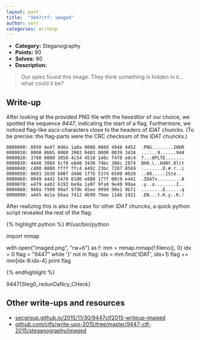 ```yaml
---
layout: post
title:  "9447ctf: imaged"
author: verr
categories: writeup
---
```


* **Category:** Steganography
* **Points:** 90
* **Solves:** 80
* **Description:**

> Our spies found this image. They think something is hidden in it... what could it be?

## Write-up

After looking at the provided PNG file with the hexeditor of our choice, we spotted the sequence *9447*, indicating the start of a flag. Furthermore, we noticed flag-like ascii-characters close to the headers of *IDAT* chuncks. (To be precise: the flag-parts were the CRC checksum of the *IDAT* chuncks.)

<pre><code class="highlight">0000000: 8950 4e47 0d0a 1a0a 0000 000d 4948 4452  .PNG........IHDR
0000010: 0000 0bb5 0000 3903 0403 0000 0039 3434  ......9......<span class="s">944</span>
0000020: 3700 0000 3050 4c54 4518 140c f4f0 e8c4  <span class="s">7</span>...0PLTE.......
0000030: 4448 3084 5cf0 e848 3430 74bc 306c 2874  DH0.\..H40t.0l(t
0000040: c400 0000 ffff ffc4 4492 23bc 7287 8569  ........D.#.r..i
0000050: 0603 3830 b08f d486 1f7b 5374 6500 0020  ..80.....<span class="s">{Ste</span>..
0000060: 0049 4441 5478 0100 e880 177f 00c9 e441  .<span class="s">IDAT</span>x.........A
0000070: e479 aa92 6193 be9a 1a97 9fa9 9e49 99ae  .y..a........I..
0000080: 949a f999 99af 979b 45ee 9999 99e1 9b71  ........E......q
0000090: a445 4e1a bbaa 7412 4b99 79ee 114b 1921  .EN...t.K.y..K.!
</code></pre>


After realizing this is also the case for other *IDAT* chuncks, a quick python script revealed the rest of the flag:

{% highlight python %}
#!/usr/bin/python

import mmap

with open("imaged.png", "rw+b") as f:
    mm = mmap.mmap(f.fileno(), 0)
    idx = 0
    flag = "9447"
    while '}' not in flag:
        idx = mm.find('IDAT', idx+1)
        flag += mm[idx-8:idx-4]
    print flag

{% endhighlight %}

9447{Steg0_redunDaNcy_CHeck}

## Other write-ups and resources

* [secgroup.github.io/2015/11/30/9447ctf2015-writeup-imaged](http://secgroup.github.io/2015/11/30/9447ctf2015-writeup-imaged/)
* [github.com/ctfs/write-ups-2015/tree/master/9447-ctf-2015/steganography/imaged](https://github.com/ctfs/write-ups-2015/tree/master/9447-ctf-2015/steganography/imaged)
